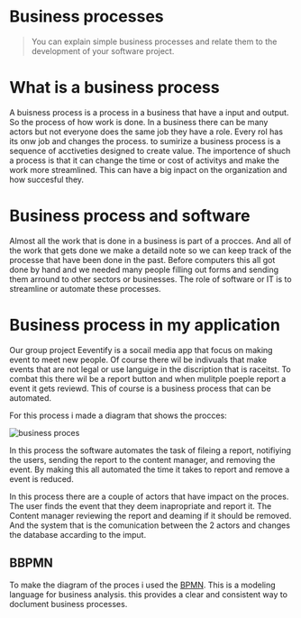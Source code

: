 # Business processes
> You can explain simple business processes and relate them to the development of your software project.

# What is a business process
A buisness process is a process in a business that have a input and output. So the process of how work is done. In a business there can be many actors but not everyone does the same job they have a role. Every rol has its onw job and changes the process. to sumirize a business process is a sequence of acctiveties designed to create value. The importence of shuch a process is that it can change the time or cost of activitys and make the work more streamlined. This can have a big inpact on the organization and how succesful they.

# Business process and software
Almost all the work that is done in a business is part of a procces. And all of the work that gets done we make a detaild note so we can keep track of the processe that have been done in the past. Before computers this all got done by hand and we needed many people filling out forms and sending them arround to other sectors or businesses. The role of software or IT is to streamline or automate these processes. 

# Business process in my application
Our group project Eeventify is a socail media app that focus on making event to meet new people. Of course there wil be indivuals that make events that are not legal or use languige in the discription that is raceitst. To combat this there wil be a report button and when mulitple poeple report a event it gets reviewd. This of course is a business process that can be automated.

For this process i made a diagram that shows the procces:

![business proces]()

In this process the software automates the task of fileing a report, notifiying the users, sending the report to the content manager, and removing the event. By making this all automated the time it takes to report and remove a event is reduced.

In this process there are a couple of actors that have impact on the proces. The user finds the event that they deem inapropriate and report it. The Content manager reviewing the report and deaming if it should be removed. And the system that is the comunication between the 2 actors and changes the database accarding to the imput.

## BBPMN
To make the diagram of the proces i used the [BPMN](https://www.visual-paradigm.com/guide/bpmn/what-is-bpmn/). This is a modeling language for business analysis. this provides a clear and consistent way to doclument business processes.